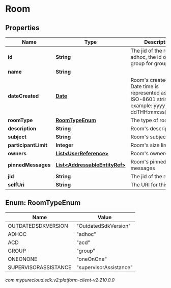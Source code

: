# Room


## Properties

| Name | Type | Description | Notes |
| ------------ | ------------- | ------------- | ------------- |
| **id** | **String** | The jid of the room if adhoc, the id of the group for group rooms |  [optional] |
| **name** | **String** |  |  [optional] |
| **dateCreated** | [**Date**](Date) | Room's created time. Date time is represented as an ISO-8601 string. For example: yyyy-MM-ddTHH:mm:ss[.mmm]Z |  [optional] |
| **roomType** | [**RoomTypeEnum**](#Enum--RoomTypeEnum) | The type of room |  [optional] |
| **description** | **String** | Room's description |  [optional] |
| **subject** | **String** | Room's subject |  [optional] |
| **participantLimit** | **Integer** | Room's size limit |  [optional] |
| **owners** | [**List&lt;UserReference&gt;**](UserReference) | Room's owners |  [optional] |
| **pinnedMessages** | [**List&lt;AddressableEntityRef&gt;**](AddressableEntityRef) | Room's pinned messages |  [optional] |
| **jid** | **String** | The jid of the room |  [optional] |
| **selfUri** | **String** | The URI for this object |  [optional] |


## Enum: RoomTypeEnum

| Name | Value |
| ---- | ----- |
| OUTDATEDSDKVERSION | &quot;OutdatedSdkVersion&quot; | 
| ADHOC | &quot;adhoc&quot; | 
| ACD | &quot;acd&quot; | 
| GROUP | &quot;group&quot; | 
| ONEONONE | &quot;oneOnOne&quot; | 
| SUPERVISORASSISTANCE | &quot;supervisorAssistance&quot; | 




_com.mypurecloud.sdk.v2:platform-client-v2:210.0.0_
